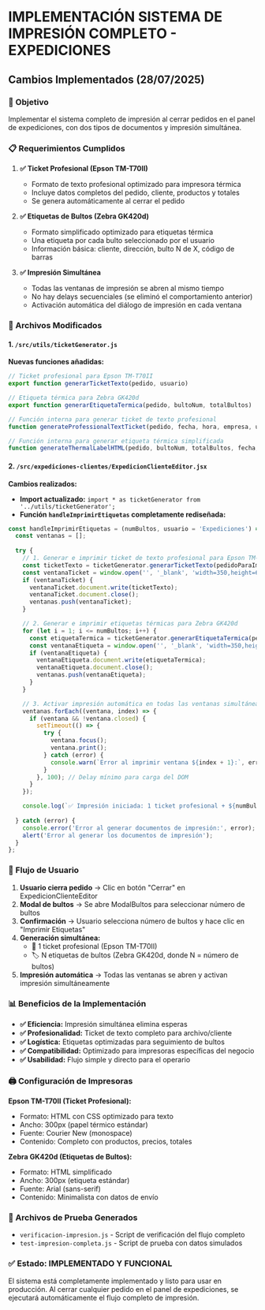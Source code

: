 # IMPLEMENTACIÓN SISTEMA DE IMPRESIÓN COMPLETO - EXPEDICIONES

## Cambios Implementados (28/07/2025)

### 🎯 Objetivo
Implementar el sistema completo de impresión al cerrar pedidos en el panel de expediciones, con dos tipos de documentos y impresión simultánea.

### 📋 Requerimientos Cumplidos

1. **✅ Ticket Profesional (Epson TM-T70II)**
   - Formato de texto profesional optimizado para impresora térmica
   - Incluye datos completos del pedido, cliente, productos y totales
   - Se genera automáticamente al cerrar el pedido

2. **✅ Etiquetas de Bultos (Zebra GK420d)**
   - Formato simplificado optimizado para etiquetas térmica
   - Una etiqueta por cada bulto seleccionado por el usuario
   - Información básica: cliente, dirección, bulto N de X, código de barras

3. **✅ Impresión Simultánea**
   - Todas las ventanas de impresión se abren al mismo tiempo
   - No hay delays secuenciales (se eliminó el comportamiento anterior)
   - Activación automática del diálogo de impresión en cada ventana

### 🔧 Archivos Modificados

#### 1. `/src/utils/ticketGenerator.js`
**Nuevas funciones añadidas:**

```javascript
// Ticket profesional para Epson TM-T70II
export function generarTicketTexto(pedido, usuario)

// Etiqueta térmica para Zebra GK420d  
export function generarEtiquetaTermica(pedido, bultoNum, totalBultos)

// Función interna para generar ticket de texto profesional
function generateProfessionalTextTicket(pedido, fecha, hora, empresa, usuario)

// Función interna para generar etiqueta térmica simplificada
function generateThermalLabelHTML(pedido, bultoNum, totalBultos, fecha, hora, empresa)
```

#### 2. `/src/expediciones-clientes/ExpedicionClienteEditor.jsx`
**Cambios realizados:**

- **Import actualizado:** `import * as ticketGenerator from '../utils/ticketGenerator';`
- **Función `handleImprimirEtiquetas` completamente rediseñada:**

```javascript
const handleImprimirEtiquetas = (numBultos, usuario = 'Expediciones') => {
  const ventanas = [];
  
  try {
    // 1. Generar e imprimir ticket de texto profesional para Epson TM-T70II
    const ticketTexto = ticketGenerator.generarTicketTexto(pedidoParaImprimir, usuario);
    const ventanaTicket = window.open('', '_blank', 'width=350,height=600,scrollbars=yes,resizable=yes');
    if (ventanaTicket) {
      ventanaTicket.document.write(ticketTexto);
      ventanaTicket.document.close();
      ventanas.push(ventanaTicket);
    }

    // 2. Generar e imprimir etiquetas térmicas para Zebra GK420d
    for (let i = 1; i <= numBultos; i++) {
      const etiquetaTermica = ticketGenerator.generarEtiquetaTermica(pedidoParaImprimir, i, numBultos);
      const ventanaEtiqueta = window.open('', '_blank', 'width=350,height=300,scrollbars=yes,resizable=yes');
      if (ventanaEtiqueta) {
        ventanaEtiqueta.document.write(etiquetaTermica);
        ventanaEtiqueta.document.close();
        ventanas.push(ventanaEtiqueta);
      }
    }

    // 3. Activar impresión automática en todas las ventanas simultáneamente
    ventanas.forEach((ventana, index) => {
      if (ventana && !ventana.closed) {
        setTimeout(() => {
          try {
            ventana.focus();
            ventana.print();
          } catch (error) {
            console.warn(`Error al imprimir ventana ${index + 1}:`, error);
          }
        }, 100); // Delay mínimo para carga del DOM
      }
    });

    console.log(`✅ Impresión iniciada: 1 ticket profesional + ${numBultos} etiquetas térmicas`);
    
  } catch (error) {
    console.error('Error al generar documentos de impresión:', error);
    alert('Error al generar los documentos de impresión');
  }
};
```

### 🔄 Flujo de Usuario

1. **Usuario cierra pedido** → Clic en botón "Cerrar" en ExpedicionClienteEditor
2. **Modal de bultos** → Se abre ModalBultos para seleccionar número de bultos
3. **Confirmación** → Usuario selecciona número de bultos y hace clic en "Imprimir Etiquetas"
4. **Generación simultánea:**
   - 📄 1 ticket profesional (Epson TM-T70II)
   - 🏷️ N etiquetas de bultos (Zebra GK420d, donde N = número de bultos)
5. **Impresión automática** → Todas las ventanas se abren y activan impresión simultáneamente

### 📊 Beneficios de la Implementación

- **✅ Eficiencia:** Impresión simultánea elimina esperas
- **✅ Profesionalidad:** Ticket de texto completo para archivo/cliente
- **✅ Logística:** Etiquetas optimizadas para seguimiento de bultos
- **✅ Compatibilidad:** Optimizado para impresoras específicas del negocio
- **✅ Usabilidad:** Flujo simple y directo para el operario

### 🖨️ Configuración de Impresoras

**Epson TM-T70II (Ticket Profesional):**
- Formato: HTML con CSS optimizado para texto
- Ancho: 300px (papel térmico estándar)
- Fuente: Courier New (monospace)
- Contenido: Completo con productos, precios, totales

**Zebra GK420d (Etiquetas de Bultos):**
- Formato: HTML simplificado
- Ancho: 300px (etiqueta estándar)
- Fuente: Arial (sans-serif)
- Contenido: Minimalista con datos de envío

### 🧪 Archivos de Prueba Generados
- `verificacion-impresion.js` - Script de verificación del flujo completo
- `test-impresion-completa.js` - Script de prueba con datos simulados

### ✅ Estado: IMPLEMENTADO Y FUNCIONAL

El sistema está completamente implementado y listo para usar en producción. Al cerrar cualquier pedido en el panel de expediciones, se ejecutará automáticamente el flujo completo de impresión.
